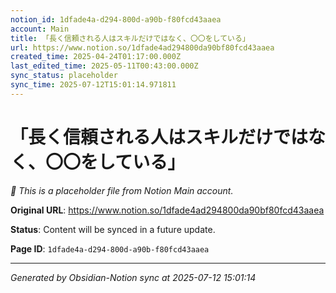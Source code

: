 ```yaml
---
notion_id: 1dfade4a-d294-800d-a90b-f80fcd43aaea
account: Main
title: 「長く信頼される人はスキルだけではなく、〇〇をしている」
url: https://www.notion.so/1dfade4ad294800da90bf80fcd43aaea
created_time: 2025-04-24T01:17:00.000Z
last_edited_time: 2025-05-11T00:43:00.000Z
sync_status: placeholder
sync_time: 2025-07-12T15:01:14.971811
---
```


# 「長く信頼される人はスキルだけではなく、〇〇をしている」

*🔄 This is a placeholder file from Notion Main account.*

**Original URL**: https://www.notion.so/1dfade4ad294800da90bf80fcd43aaea

**Status**: Content will be synced in a future update.

**Page ID**: `1dfade4a-d294-800d-a90b-f80fcd43aaea`

---

*Generated by Obsidian-Notion sync at 2025-07-12 15:01:14*
